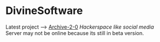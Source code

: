 # DivineSoftware
Latest project --> <a href='https://divinesoftware.github.io/Archive-2-0'>Archive-2-0</a>
<i>Hackerspace like social media</i><br />
Server may not be online because its still in beta version.
